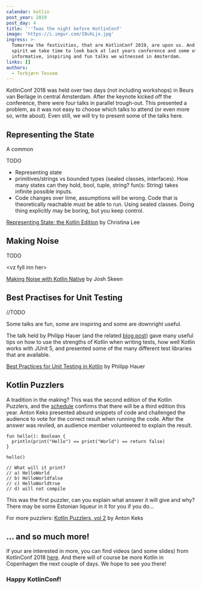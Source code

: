 ```yaml
---
calendar: kotlin
post_year: 2019
post_day: 4
title: '''Twas the night before KotlinConf'
image: 'https://i.imgur.com/I8uhLjx.jpg'
ingress: >-
  Tomorrow the festivities, that are KotlinConf 2019, are upon us. And in that
  spirit we take time to look back at last years conference and some of the
  informative, inspiring and fun talks we witnessed in Amsterdam. 
links: []
authors:
  - Torbjørn Tessem
---
```

KotlinConf 2018 was held over two days (not including workshops) in  Beurs van Berlage in central Amsterdam. After the keynote kicked off the conference, there were four talks in parallel trough-out. This presented a problem, as it was not easy to choose which talks to attend (or even more so, write about). Even still, we will try to present some of the talks here. 

## Representing the State

A common 

TODO

- Representing state
- primitives/strings vs bounded types (sealed classes, interfaces). How many states can they hold, bool, tuple, string? fun(s: String) takes infinite possible inputs.  
- Code changes over time, assumptions will be wrong. Code that is theoretically reachable must be able to run. Using sealed classes. Doing thing explicitly may be boring, but you keep control.  



[Representing State: the Kotlin Edition](https://www.youtube.com/watch?v=-lVVfxsRjcY&list=PLQ176FUIyIUbVvFMqDc2jhxS-t562uytr&index=27) by Christina Lee

## Making Noise

TODO

\<vz fyll inn her>

[Making Noise with Kotlin Native](https://www.youtube.com/watch?v=vc04QKnryKs) by Josh Skeen

## Best Practises for Unit Testing

//TODO

Some talks are fun, some are inspiring and some are downright useful. 

The talk held by Philipp Hauer (and the related [blog post](https://phauer.com/2018/best-practices-unit-testing-kotlin/)) gave many useful tips on how to use the strengths of Kotlin when writing tests, how well Kotlin works with JUnit 5, and presented some of the many different test libraries that are available.

[Best Practices for Unit Testing in Kotlin](https://www.youtube.com/watch?v=RX_g65J14H0) by Philipp Hauer

## Kotlin Puzzlers

A tradition in the making? This was the second edition of the Kotlin Puzzlers, and the [schedule](https://kotlinconf.com/talks/6-dec/101328) confirms that there will be a third edition this year. Anton Keks presented absurd snippets of code and challenged the audience to vote for the correct result when running the code. After the answer was reviled, an audience member volunteered to explain the result.    

```
fun hello(): Boolean {
  println(print("Hello") == print("World") == return false)
}

hello()

// What will it print?
// a) HelloWorld
// b) HelloWorldfalse
// c) HelloWorldtrue
// d) will not compile 
```

This was the first puzzler, can you explain what answer it will give and why? There may be some Estonian liqueur in it for you if you do...  

For more puzzlers: [Kotlin Puzzlers, vol 2](https://www.youtube.com/watch?v=Xq9vBZs0j-8) by Anton Keks

## ... and so much more!

If your are interested in more, you can find videos (and some slides) from KotlinConf 2018 [here](https://kotlinconf.com/2018/talks/). And there will of course be more Kotlin in Copenhagen the next couple of days. We hope to see you there!

### Happy KotlinConf!
